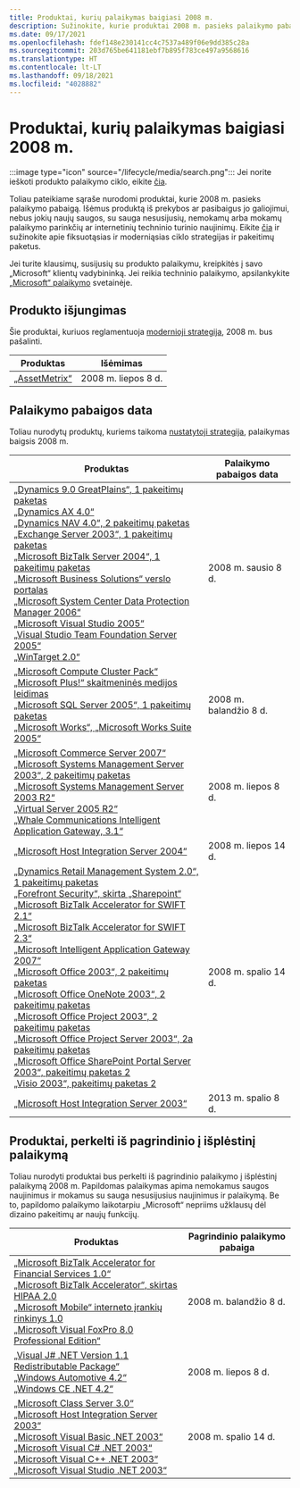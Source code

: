 ```yaml
---
title: Produktai, kurių palaikymas baigiasi 2008 m.
description: Sužinokite, kurie produktai 2008 m. pasieks palaikymo pabaigą arba pereis nuo pagrindinio palaikymo į išplėstinį palaikymą.
ms.date: 09/17/2021
ms.openlocfilehash: fdef148e230141cc4c7537a489f06e9dd385c28a
ms.sourcegitcommit: 203d765be641181ebf7b895f783ce497a9568616
ms.translationtype: HT
ms.contentlocale: lt-LT
ms.lasthandoff: 09/18/2021
ms.locfileid: "4028882"
---
```

# <a name="products-ending-support-in-2008"></a>Produktai, kurių palaikymas baigiasi 2008 m.

:::image type="icon" source="/lifecycle/media/search.png":::
Jei norite ieškoti produkto palaikymo ciklo, eikite [čia](/lifecycle/products/).

Toliau pateikiame sąraše nurodomi produktai, kurie 2008 m. pasieks palaikymo pabaigą. Išėmus produktą iš prekybos ar pasibaigus jo galiojimui, nebus jokių naujų saugos, su sauga nesusijusių, nemokamų arba mokamų palaikymo parinkčių ar internetinių techninio turinio naujinimų. Eikite [čia](/lifecycle/overview/product-end-of-support-overview) ir sužinokite apie fiksuotąsias ir moderniąsias ciklo strategijas ir pakeitimų paketus.

Jei turite klausimų, susijusių su produkto palaikymu, kreipkitės į savo „Microsoft“ klientų vadybininką. Jei reikia techninio palaikymo, apsilankykite [„Microsoft“ palaikymo](https://support.microsoft.com/contactus/?ws=support) svetainėje.

## <a name="product-retirements"></a>Produkto išjungimas

Šie produktai, kuriuos reglamentuoja [modernioji strategija](/lifecycle/policies/modern), 2008 m. bus pašalinti.

| Produktas | Išėmimas |
| --- | --- |
| [„AssetMetrix“](/lifecycle/products/assetmetrix?branch=live)<br> | 2008 m. liepos 8 d. |




## <a name="products-reaching-end-of-support"></a>Palaikymo pabaigos data

Toliau nurodytų produktų, kuriems taikoma [nustatytoji strategija](/lifecycle/policies/fixed), palaikymas baigsis 2008 m.

| Produktas | Palaikymo pabaigos data |
| --- | --- |
| [„Dynamics 9.0 GreatPlains“, 1 pakeitimų paketas](/lifecycle/products/dynamics-90-greatplains?branch=live)<br>[„Dynamics AX 4.0“](/lifecycle/products/dynamics-ax-40?branch=live)<br>[„Dynamics NAV 4.0“, 2 pakeitimų paketas](/lifecycle/products/dynamics-nav-40?branch=live)<br>[„Exchange Server 2003“, 1 pakeitimų paketas](/lifecycle/products/exchange-server-2003?branch=live)<br>[„Microsoft BizTalk Server 2004“, 1 pakeitimų paketas](/lifecycle/products/microsoft-biztalk-server-2004?branch=live)<br>[„Microsoft Business Solutions“ verslo portalas](/lifecycle/products/microsoft-business-solutions-business-portal?branch=live)<br>[„Microsoft System Center Data Protection Manager 2006“](/lifecycle/products/microsoft-system-center-data-protection-manager-2006?branch=live)<br>[„Microsoft Visual Studio 2005“](/lifecycle/products/microsoft-visual-studio-2005?branch=live)<br>[„Visual Studio Team Foundation Server 2005“](/lifecycle/products/microsoft-visual-studio-2005-team-foundation-server?branch=live)<br>[„WinTarget 2.0“](/lifecycle/products/wintarget-20?branch=live)<br> | 2008 m. sausio 8 d. |
| [„Microsoft Compute Cluster Pack“](/lifecycle/products/microsoft-compute-cluster-pack?branch=live)<br>[„Microsoft Plus!“ skaitmeninės medijos leidimas](/lifecycle/products/microsoft-plus-digital-media-edition?branch=live)<br>[„Microsoft SQL Server 2005“, 1 pakeitimų paketas](/lifecycle/products/microsoft-sql-server-2005?branch=live)<br>[„Microsoft Works“, „Microsoft Works Suite 2005“](/lifecycle/products/microsoft-works?branch=live)<br> | 2008 m. balandžio 8 d. |
| [„Microsoft Commerce Server 2007“](/lifecycle/products/microsoft-commerce-server-2007?branch=live)<br>[„Microsoft Systems Management Server 2003“, 2 pakeitimų paketas](/lifecycle/products/microsoft-systems-management-server-2003?branch=live)<br>[„Microsoft Systems Management Server 2003 R2“](/lifecycle/products/microsoft-systems-management-server-2003-r2?branch=live)<br>[„Virtual Server 2005 R2“](/lifecycle/products/virtual-server-2005-r2?branch=live)<br>[„Whale Communications Intelligent Application Gateway, 3.1“](/lifecycle/products/whale-communications-intelligent-application-gateway?branch=live)<br> | 2008 m. liepos 8 d. |
| [„Microsoft Host Integration Server 2004“](/lifecycle/products/microsoft-host-integration-server-2004?branch=live)<br> | 2008 m. liepos 14 d. |
| [„Dynamics Retail Management System 2.0“, 1 pakeitimų paketas](/lifecycle/products/dynamics-retail-management-system-20?branch=live)<br>[„Forefront Security“, skirta „Sharepoint“](/lifecycle/products/forefront-security-for-sharepoint?branch=live)<br>[„Microsoft BizTalk Accelerator for SWIFT 2.1“](/lifecycle/products/microsoft-biztalk-accelerator-for-swift-21?branch=live)<br>[„Microsoft BizTalk Accelerator for SWIFT 2.3“](/lifecycle/products/microsoft-biztalk-accelerator-for-swift-23?branch=live)<br>[„Microsoft Intelligent Application Gateway 2007“](/lifecycle/products/intelligent-application-gateway-2007?branch=live)<br>[„Microsoft Office 2003“, 2 pakeitimų paketas](/lifecycle/products/microsoft-office-2003?branch=live)<br>[„Microsoft Office OneNote 2003“, 2 pakeitimų paketas](/lifecycle/products/microsoft-office-onenote-2003?branch=live)<br>[„Microsoft Office Project 2003“, 2 pakeitimų paketas](/lifecycle/products/microsoft-office-project-2003?branch=live)<br>[„Microsoft Office Project Server 2003“, 2a pakeitimų paketas](/lifecycle/products/microsoft-office-project-server-2003?branch=live)<br>[„Microsoft Office SharePoint Portal Server 2003“, pakeitimų paketas 2](/lifecycle/products/microsoft-office-sharepoint-portal-server-2003?branch=live)<br>[„Visio 2003“, pakeitimų paketas 2](/lifecycle/products/visio-2003?branch=live)<br> | 2008 m. spalio 14 d. |
| [„Microsoft Host Integration Server 2003“](/lifecycle/products/microsoft-identity-integration-server-2003?branch=live)<br> | 2013 m. spalio 8 d. |


## <a name="products-moving-to-extended-support"></a>Produktai, perkelti iš pagrindinio į išplėstinį palaikymą

Toliau nurodyti produktai bus perkelti iš pagrindinio palaikymo į išplėstinį palaikymą 2008 m. Papildomas palaikymas apima nemokamus saugos naujinimus ir mokamus su sauga nesusijusius naujinimus ir palaikymą. Be to, papildomo palaikymo laikotarpiu „Microsoft“ nepriims užklausų dėl dizaino pakeitimų ar naujų funkcijų.

| Produktas | Pagrindinio palaikymo pabaiga |
| --- | --- |
| [„Microsoft BizTalk Accelerator for Financial Services 1.0“](/lifecycle/products/microsoft-biztalk-accelerator-for-financial-services-10?branch=live)<br>[„Microsoft BizTalk Accelerator“, skirtas HIPAA 2.0](/lifecycle/products/microsoft-biztalk-accelerator-for-hipaa-20?branch=live)<br>[„Microsoft Mobile“ interneto įrankių rinkinys 1.0](/lifecycle/products/microsoft-mobile-internet-toolkit-10?branch=live)<br>[„Microsoft Visual FoxPro 8.0 Professional Edition“](/lifecycle/products/microsoft-visual-foxpro-80-professional-edition?branch=live)<br> | 2008 m. balandžio 8 d. |
| [„Visual J# .NET Version 1.1 Redistributable Package“](/lifecycle/products/visual-j-net-version-11-redistributable-package?branch=live)<br>[„Windows Automotive 4.2“](/lifecycle/products/windows-automotive-42?branch=live)<br>[„Windows CE .NET 4.2“](/lifecycle/products/windows-ce-net-42?branch=live)<br> | 2008 m. liepos 8 d. |
| [„Microsoft Class Server 3.0“](/lifecycle/products/microsoft-class-server-30?branch=live)<br>[„Microsoft Host Integration Server 2003“](/lifecycle/products/microsoft-identity-integration-server-2003?branch=live)<br>[„Microsoft Visual Basic .NET 2003“](/lifecycle/products/microsoft-visual-basic-net-2003?branch=live)<br>[„Microsoft Visual C# .NET 2003“](/lifecycle/products/microsoft-visual-c-net-2003?branch=live)<br>[„Microsoft Visual C++ .NET 2003“](/lifecycle/products/microsoft-visual-c-net-2003538889574?branch=live)<br>[„Microsoft Visual Studio .NET 2003“](/lifecycle/products/microsoft-visual-studio-net-2003?branch=live)<br> | 2008 m. spalio 14 d. |
